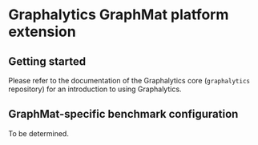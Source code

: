 # Graphalytics GraphMat platform extension


## Getting started

Please refer to the documentation of the Graphalytics core (`graphalytics` repository) for an introduction to using Graphalytics.


## GraphMat-specific benchmark configuration

To be determined.

